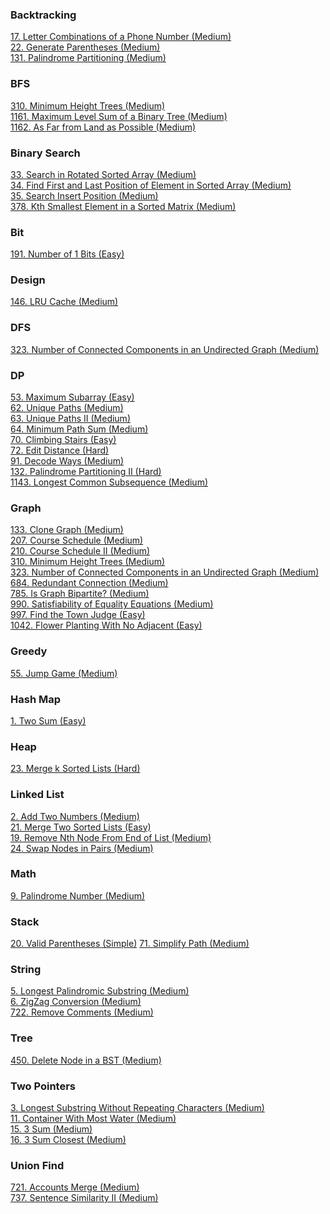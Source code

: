### Backtracking
[17. Letter Combinations of a Phone Number (Medium)](./1-100/17_Letter_Combinations_of_a_Phone_Number.md)<br />
[22. Generate Parentheses (Medium)](./1-100/22_Generate_Parentheses.md)<br />
[131. Palindrome Partitioning (Medium)](./101-200/131_Palindrome_Partitioning.md)

### BFS
[310. Minimum Height Trees (Medium)](./301-400/310_Minimum_Height_Trees.md)<br />
[1161. Maximum Level Sum of a Binary Tree (Medium)](./1101-1200/1161_Maximum_Level_Sum_of_a_Binary_Tree.md)<br />
[1162. As Far from Land as Possible (Medium)](./1101-1200/1162_As_Far_from_Land_as_Possible.md)

### Binary Search
[33. Search in Rotated Sorted Array (Medium)](./1-100/33_Search_in_Rotated_Sorted_Array.md)<br />
[34. Find First and Last Position of Element in Sorted Array (Medium)](./1-100/34_Find_First_and_Last_Position_of_Element_in_Sorted_Array.md)<br />
[35. Search Insert Position (Medium)](./1-100/35_Search_Insert_Position.md)<br />
[378. Kth Smallest Element in a Sorted Matrix (Medium)](./301-400/378_Kth_Smallest_Element_in_a_Sorted_Matrix.md)

### Bit
[191. Number of 1 Bits (Easy)](./101-200/191_Number_of_1_Bits.md)

### Design
[146. LRU Cache (Medium)](./101-200/146_LRU_Cache.md)

### DFS
[323. Number of Connected Components in an Undirected Graph (Medium)](301-400/323_Number_of_Connected_Components_in_an_Undirected_Graph.md)<br />

### DP
[53. Maximum Subarray (Easy)](./1-100/53_Maximum_Subarray.md)<br />
[62. Unique Paths (Medium)](./1-100/62_Unique_Paths.md)<br />
[63. Unique Paths II (Medium)](./1-100/63_Unique_Paths_II.md)<br />
[64. Minimum Path Sum (Medium)](./1-100/64_Minimum_Path_Sum.md)<br />
[70. Climbing Stairs (Easy)](./1-100/70_Climbing_Stairs.md)<br />
[72. Edit Distance (Hard)](./1-100/72_Edit_Distance.md)<br />
[91. Decode Ways (Medium)](./1-100/91_Decode_Ways.md)<br />
[132. Palindrome Partitioning II (Hard)](./101-200/132_Palindrome_Partitioning_II.md)<br />
[1143. Longest Common Subsequence (Medium)](./1101-1200/1143_Longest_Common_Subsequence.md)

### Graph
[133. Clone Graph (Medium)](./101-200/133_Clone_Graph.md)<br />
[207. Course Schedule (Medium)](./201-300/207_Course_Schedule.md)<br />
[210. Course Schedule II (Medium)](./201-300/210_Course_Schedule_II.md)<br />
[310. Minimum Height Trees (Medium)](./301-400/310_Minimum_Height_Trees.md)<br />
[323. Number of Connected Components in an Undirected Graph (Medium)](301-400/323_Number_of_Connected_Components_in_an_Undirected_Graph.md)<br />
[684. Redundant Connection (Medium)](./601-700/684_Redundant_Connection.md)<br />
[785. Is Graph Bipartite? (Medium)](./701-800/785_Is_Graph_Bipartite?.md)<br />
[990. Satisfiability of Equality Equations (Medium)](./901-1000/990_Satisfiability_of_Equality_Equations.md)<br />
[997. Find the Town Judge (Easy)](./901-1000/997_Find_the_Town_Judge.md)<br />
[1042. Flower Planting With No Adjacent (Easy)](./1001-1100/1042_Flower_Planting_With_NoAdjacent.md)

### Greedy
[55. Jump Game (Medium)](./1-100/55_Jump_Game.md)

### Hash Map
[1. Two Sum (Easy)](./1-100/1_Two_Sum.md)

### Heap
[23. Merge k Sorted Lists (Hard)](./1-100/23_Merge_k_Sorted_Lists.md)

### Linked List
[2. Add Two Numbers (Medium)](./1-100/2_Add_Two_Numbers.md)<br />
[21. Merge Two Sorted Lists (Easy)](./1-100/21_Merge_Two_Sorted_Lists.md)<br />
[19. Remove Nth Node From End of List (Medium)](./1-100/19_Remove_Nth_Node_From_End_of_List.md)<br />
[24. Swap Nodes in Pairs (Medium)](./1-100/24_Swap_Nodes_in_Pairs.md)

### Math
[9. Palindrome Number (Medium)](./1-100/9_Palindrome_Number.md)<br />

### Stack
[20. Valid Parentheses (Simple)](./1-100/20_Valid_Parentheses.md)
[71. Simplify Path (Medium)](./1-100/71_Simplify_Path.md)

### String
[5. Longest Palindromic Substring (Medium)](./1-100/5_Longest_Palindromic_Substring.md)<br />
[6. ZigZag Conversion (Medium)](./1-100/6_ZigZag_Conversion.md)<br />
[722. Remove Comments (Medium)](./701-800/722_Remove_Comments.md)

### Tree
[450. Delete Node in a BST (Medium)](./401-500/450_Delete_Node_in_a_BST.md)

### Two Pointers
[3. Longest Substring Without Repeating Characters (Medium)](./1-100/3_Longest_Substring_Without_Repeating_Characters.md)<br />
[11. Container With Most Water (Medium)](./1-100/11_Container_With_Most_Water.md)<br />
[15. 3 Sum (Medium)](./1-100/15_3_Sum.md)<br />
[16. 3 Sum Closest (Medium)](./1-100/16_3_Sum_Closest.md)

### Union Find
[721. Accounts Merge (Medium)](./701-800/721_Accounts_Merge.md)<br />
[737. Sentence Similarity II (Medium)](./701-800/737_Sentence_Similarity_II.md)